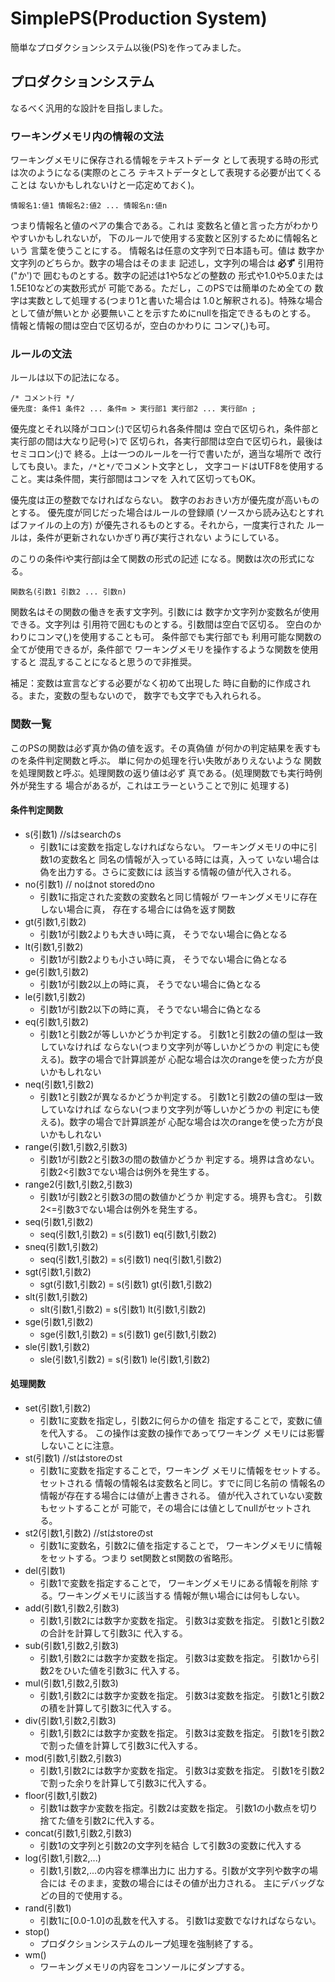 
SimplePS(Production System)
========================================

簡単なプロダクションシステム以後(PS)を作ってみました。

プロダクションシステム
----------------------------------------

なるべく汎用的な設計を目指しました。

### ワーキングメモリ内の情報の文法

ワーキングメモリに保存される情報をテキストデータ
として表現する時の形式は次のようになる(実際のところ
テキストデータとして表現する必要が出てくることは
ないかもしれないけと一応定めておく)。

    情報名1:値1 情報名2:値2 ... 情報名n:値n

つまり情報名と値のペアの集合である。これは
変数名と値と言った方がわかりやすいかもしれないが，
下のルールで使用する変数と区別するために情報名という
言葉を使うことにする。
情報名は任意の文字列で日本語も可。値は
数字か文字列のどちらか。数字の場合はそのまま
記述し，文字列の場合は **必ず** 引用符(\"か\')で
囲むものとする。数字の記述は1や5などの整数の
形式や1.0や5.0または1.5E10などの実数形式が
可能である。ただし，このPSでは簡単のため全ての
数字は実数として処理する(つまり1と書いた場合は
1.0と解釈される)。特殊な場合として値が無いとか
必要無いことを示すためにnullを指定できるものとする。
情報と情報の間は空白で区切るが，空白のかわりに
コンマ(,)も可。

### ルールの文法

ルールは以下の記法になる。

    /* コメント行 */
    優先度: 条件1 条件2 ... 条件m > 実行部1 実行部2 ... 実行部n ;

優先度とそれ以降がコロン(:)で区切られ各条件間は
空白で区切られ，条件部と実行部の間は大なり記号(>)で
区切られ，各実行部間は空白で区切られ，最後はセミコロン(;)で
終る。上は一つのルールを一行で書いたが，適当な場所で
改行しても良い。また，`/*`と`*/`でコメント文字とし，
文字コードはUTF8を使用すること。実は条件間，実行部間はコンマを
入れて区切ってもOK。

優先度は正の整数でなければならない。
数字のおおきい方が優先度が高いものとする。
優先度が同じだった場合はルールの登録順
(ソースから読み込むとすればファイルの上の方)
が優先されるものとする。それから，一度実行された
ルールは，条件が更新されないかぎり再び実行されない
ようにしている。

のこりの条件iや実行部jは全て関数の形式の記述
になる。関数は次の形式になる。

    関数名(引数1 引数2 ... 引数n)

関数名はその関数の働きを表す文字列。引数には
数字か文字列か変数名が使用できる。文字列は
引用符で囲むものとする。引数間は空白で区切る。
空白のかわりにコンマ(,)を使用することも可。
条件部でも実行部でも
利用可能な関数の全てが使用できるが，条件部で
ワーキングメモリを操作するような関数を使用すると
混乱することになると思うので非推奨。

補足：変数は宣言などする必要がなく初めて出現した
時に自動的に作成される。また，変数の型もないので，
数字でも文字でも入れられる。

### 関数一覧

このPSの関数は必ず真か偽の値を返す。その真偽値
が何かの判定結果を表すものを条件判定関数と呼ぶ。
単に何かの処理を行い失敗がありえないような
関数を処理関数と呼ぶ。処理関数の返り値は必ず
真である。(処理関数でも実行時例外が発生する
場合があるが，これはエラーということで別に
処理する)

#### 条件判定関数

* s(引数1) //sはsearchのs
    + 引数1には変数を指定しなければならない。
      ワーキングメモリの中に引数1の変数名と
      同名の情報が入っている時には真，入って
      いない場合は偽を出力する。さらに変数には
      該当する情報の値が代入される。
* no(引数1) // noはnot storedのno
    + 引数1に指定された変数の変数名と同じ情報が
      ワーキングメモリに存在しない場合に真，
      存在する場合には偽を返す関数
* gt(引数1,引数2)
    + 引数1が引数2よりも大きい時に真，
      そうでない場合に偽となる
* lt(引数1,引数2)
    + 引数1が引数2よりも小さい時に真，
      そうでない場合に偽となる
* ge(引数1,引数2)
    + 引数1が引数2以上の時に真，
      そうでない場合に偽となる
* le(引数1,引数2)
    + 引数1が引数2以下の時に真，
      そうでない場合に偽となる
* eq(引数1,引数2)
    + 引数1と引数2が等しいかどうか判定する。
      引数1と引数2の値の型は一致していなければ
      ならない(つまり文字列が等しいかどうかの
      判定にも使える)。数字の場合で計算誤差が
      心配な場合は次のrangeを使った方が良いかもしれない
* neq(引数1,引数2)
    + 引数1と引数2が異なるかどうか判定する。
      引数1と引数2の値の型は一致していなければ
      ならない(つまり文字列が等しいかどうかの
      判定にも使える)。数字の場合で計算誤差が
      心配な場合は次のrangeを使った方が良いかもしれない
* range(引数1,引数2,引数3)
    + 引数1が引数2と引数3の間の数値かどうか
      判定する。境界は含めない。
      引数2<引数3でない場合は例外を発生する。
* range2(引数1,引数2,引数3)
    + 引数1が引数2と引数3の間の数値かどうか
      判定する。境界も含む。
      引数2<=引数3でない場合は例外を発生する。
* seq(引数1,引数2)
    + seq(引数1,引数2) = s(引数1) eq(引数1,引数2)
* sneq(引数1,引数2)
    + seq(引数1,引数2) = s(引数1) neq(引数1,引数2)
* sgt(引数1,引数2)
    + sgt(引数1,引数2) = s(引数1) gt(引数1,引数2)
* slt(引数1,引数2)
    + slt(引数1,引数2) = s(引数1) lt(引数1,引数2)
* sge(引数1,引数2)
    + sge(引数1,引数2) = s(引数1) ge(引数1,引数2)
* sle(引数1,引数2)
    + sle(引数1,引数2) = s(引数1) le(引数1,引数2)

#### 処理関数

* set(引数1,引数2)
    + 引数1に変数を指定し，引数2に何らかの値を
      指定することで，変数に値を代入する。
      この操作は変数の操作であってワーキング
      メモリには影響しないことに注意。
* st(引数1) //stはstoreのst
    + 引数1に変数を指定することで，ワーキング
      メモリに情報をセットする。セットされる
      情報の情報名は変数名と同じ。すでに同じ名前の
      情報名の情報が存在する場合には値が上書きされる。
      値が代入されていない変数もセットすることが
      可能で，その場合には値としてnullがセットされる。
* st2(引数1,引数2) //stはstoreのst
    + 引数1に変数名，引数2に値を指定することで，
      ワーキングメモリに情報をセットする。つまり
      set関数とst関数の省略形。
* del(引数1)
    + 引数1で変数を指定することで，
      ワーキングメモリにある情報を削除
      する。ワーキングメモリに該当する
      情報が無い場合には何もしない。
* add(引数1,引数2,引数3)
    + 引数1,引数2には数字か変数を指定。
      引数3は変数を指定。
      引数1と引数2の合計を計算して引数3に
      代入する。
* sub(引数1,引数2,引数3)
    + 引数1,引数2には数字か変数を指定。
      引数3は変数を指定。
      引数1から引数2をひいた値を引数3に
      代入する。
* mul(引数1,引数2,引数3)
    + 引数1,引数2には数字か変数を指定。
      引数3は変数を指定。
      引数1と引数2の積を計算して引数3に代入する。
* div(引数1,引数2,引数3)
    + 引数1,引数2には数字か変数を指定。
      引数3は変数を指定。
      引数1を引数2で割った値を計算して引数3に代入する。
* mod(引数1,引数2,引数3)
    + 引数1,引数2には数字か変数を指定。
      引数3は変数を指定。
      引数1を引数2で割った余りを計算して引数3に代入する。
* floor(引数1,引数2)
    + 引数1は数字か変数を指定。引数2は変数を指定。
      引数1の小数点を切り捨てた値を引数2に代入する。
* concat(引数1,引数2,引数3)
    + 引数1の文字列と引数2の文字列を結合
      して引数3の変数に代入する
* log(引数1,引数2,...)
    + 引数1,引数2,...の内容を標準出力に
      出力する。引数が文字列や数字の場合には
      そのまま，変数の場合にはその値が出力される。
      主にデバッグなどの目的で使用する。
* rand(引数1)
    + 引数1に[0.0-1.0]の乱数を代入する。
      引数1は変数でなければならない。
* stop()
    + プロダクションシステムのループ処理を強制終了する。
* wm()
    + ワーキングメモリの内容をコンソールにダンプする。

